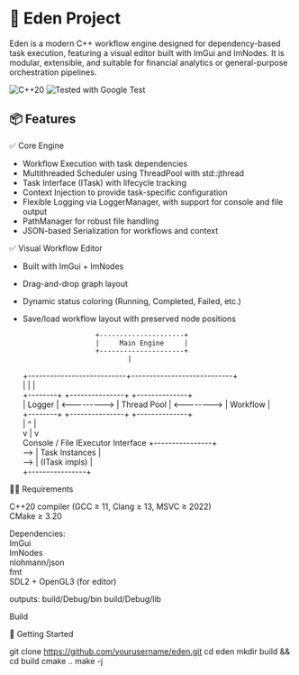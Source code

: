 # 🧪 Eden Project

Eden is a modern C++ workflow engine designed for dependency-based task execution, featuring a visual editor built with ImGui and ImNodes. It is modular, extensible, and suitable for financial analytics or general-purpose orchestration pipelines.

![C++20](https://img.shields.io/badge/C%2B%2B-20-blue.svg)
![Tested with Google Test](https://img.shields.io/badge/tested-Google%20Test-success)


## 📦 Features

✅ Core Engine
- Workflow Execution with task dependencies  
- Multithreaded Scheduler using ThreadPool with std::jthread  
- Task Interface (ITask) with lifecycle tracking  
- Context Injection to provide task-specific configuration  
- Flexible Logging via LoggerManager, with support for console and file output  
- PathManager for robust file handling  
- JSON-based Serialization for workflows and context  


✅ Visual Workflow Editor
- Built with ImGui + ImNodes
- Drag-and-drop graph layout
- Dynamic status coloring (Running, Completed, Failed, etc.)
- Save/load workflow layout with preserved node positions


                        +---------------------+  
                        |     Main Engine     |  
                        +---------------------+  
                                |  
    +---------------------------+----------------------------+  
    |                            |                            |  
+--------+              +---------------+             +--------------+  
| Logger | <--------->  | Thread Pool   |  <--------> | Workflow     |  
+--------+              +---------------+             +--------------+  
     |                          ^                             |  
     v                          |                             v  
Console / File           IExecutor Interface         +----------------+  
                                                 --> | Task Instances |  
                                                 --> |  (ITask impls) |  
                                                     +----------------+  


🧑‍💻 Requirements

C++20 compiler (GCC ≥ 11, Clang ≥ 13, MSVC ≥ 2022)  
CMake ≥ 3.20  

Dependencies:  
ImGui  
ImNodes  
nlohmann/json  
fmt  
SDL2 + OpenGL3 (for editor)  


outputs:
    build/Debug/bin
    build/Debug/lib

Build


🚀 Getting Started

git clone https://github.com/yourusername/eden.git
cd eden
mkdir build && cd build
cmake ..
make -j
